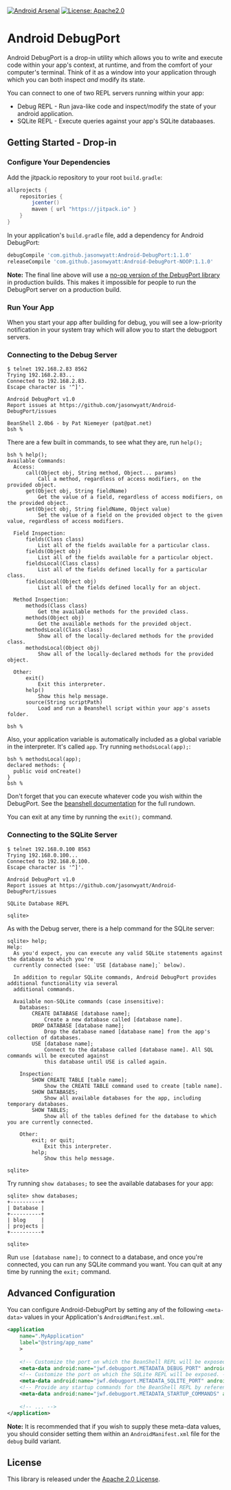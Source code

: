 [![Android Arsenal](https://img.shields.io/badge/Android%20Arsenal-Android--DebugPort-green.svg?style=true)](https://android-arsenal.com/details/1/3540) [![License: Apache2.0](https://img.shields.io/badge/style-apache%202.0-blue.svg?style=flat&label=license)](http://www.apache.org/licenses/LICENSE-2.0)

# Android DebugPort

Android DebugPort is a drop-in utility which allows you to write and execute code within your app's context, at runtime, and from the comfort of your computer's terminal. Think of it as a window into your application through which you can both inspect _and_ modify its state.

You can connect to one of two REPL servers running within your app:

* Debug REPL - Run java-like code and inspect/modify the state of your android application.
* SQLite REPL - Execute queries against your app's SQLite databaases.

## Getting Started - Drop-in

### Configure Your Dependencies

Add the jitpack.io repository to your root `build.gradle`:

```groovy
allprojects {
    repositories {
        jcenter()
        maven { url "https://jitpack.io" }
    }
}
```

In your application's `build.gradle` file, add a dependency for Android DebugPort:

```groovy
debugCompile 'com.github.jasonwyatt:Android-DebugPort:1.1.0'
releaseCompile 'com.github.jasonwyatt:Android-DebugPort-NOOP:1.1.0'
```

**Note:** The final line above will use a [no-op version of the DebugPort library](https://github.com/jasonwyatt/Android-DebugPort-NOOP) in production builds. This makes it impossible for people to run the DebugPort server on a production build.
    
### Run Your App

When you start your app after building for debug, you will see a low-priority notification in your system tray which will allow you to start the debugport servers.
    
### Connecting to the Debug Server

    $ telnet 192.168.2.83 8562
    Trying 192.168.2.83...
    Connected to 192.168.2.83.
    Escape character is '^]'.

    Android DebugPort v1.0
    Report issues at https://github.com/jasonwyatt/Android-DebugPort/issues
    
    BeanShell 2.0b6 - by Pat Niemeyer (pat@pat.net)
    bsh %

There are a few built in commands, to see what they are, run `help();`
  
    bsh % help();
    Available Commands:
      Access:
          call(Object obj, String method, Object... params)
              Call a method, regardless of access modifiers, on the provided object.
          get(Object obj, String fieldName)
              Get the value of a field, regardless of access modifiers, on the provided object.
          set(Object obj, String fieldName, Object value)
              Set the value of a field on the provided object to the given value, regardless of access modifiers.
    
      Field Inspection:
          fields(Class class)
              List all of the fields available for a particular class.
          fields(Object obj)
              List all of the fields available for a particular object.
          fieldsLocal(Class class)
              List all of the fields defined locally for a particular class.
          fieldsLocal(Object obj)
              List all of the fields defined locally for an object.
    
      Method Inspection:
          methods(Class class)
              Get the available methods for the provided class.
          methods(Object obj)
              Get the available methods for the provided object.
          methodsLocal(Class class)
              Show all of the locally-declared methods for the provided class.
          methodsLocal(Object obj)
              Show all of the locally-declared methods for the provided object.
    
      Other:
          exit()
              Exit this interpreter.
          help()
              Show this help message.
          source(String scriptPath)
              Load and run a Beanshell script within your app's assets folder.
    
    bsh %

Also, your application variable is automatically included as a global variable in the interpreter. It's called `app`. Try running `methodsLocal(app);`:

    bsh % methodsLocal(app);
    declared methods: {
      public void onCreate()
    }
    bsh %

Don't forget that you can execute whatever code you wish within the DebugPort. See the [beanshell documentation](http://beanshell.org/manual/contents.html) for the full rundown.

You can exit at any time by running the `exit();` command.

### Connecting to the SQLite Server

    $ telnet 192.168.0.100 8563
    Trying 192.168.0.100...
    Connected to 192.168.0.100.
    Escape character is '^]'.

    Android DebugPort v1.0
    Report issues at https://github.com/jasonwyatt/Android-DebugPort/issues

    SQLite Database REPL

    sqlite>
    
As with the Debug server, there is a help command for the SQLite server:

    sqlite> help;
    Help:
      As you'd expect, you can execute any valid SQLite statements against the database to which you're
      currently connected (see: `USE [database name];` below).
    
      In addition to regular SQLite commands, Android DebugPort provides additional functionality via several
      additional commands.
    
      Available non-SQLite commands (case insensitive):
        Databases:
            CREATE DATABASE [database name];
                Create a new database called [database name].
            DROP DATABASE [database name];
                Drop the database named [database name] from the app's collection of databases.
            USE [database name];
                Connect to the database called [database name]. All SQL commands will be executed against
                this database until USE is called again.
    
        Inspection:
            SHOW CREATE TABLE [table name];
                Show the CREATE TABLE command used to create [table name].
            SHOW DATABASES;
                Show all available databases for the app, including temporary databases.
            SHOW TABLES;
                Show all of the tables defined for the database to which you are currently connected.
    
        Other:
            exit; or quit;
                Exit this interpreter.
            help;
                Show this help message.
    
    sqlite>
    
Try running `show databases;` to see the available databases for your app:

    sqlite> show databases;
    +----------+
    | Database |
    +----------+
    | blog     |
    | projects |
    +----------+

    sqlite>

Run `use [database name];` to connect to a database, and once you're connected, you can run any SQLite command you want.  You can quit at any time by running the `exit;` command.

## Advanced Configuration

You can configure Android-DebugPort by setting any of the following `<meta-data>` values in your Application's `AndroidManifest.xml`.

```xml
<application 
    name=".MyApplication"
    label="@string/app_name"
    >
    
    <!-- Customize the port on which the BeanShell REPL will be exposed. -->
    <meta-data android:name="jwf.debugport.METADATA_DEBUG_PORT" android:value="8000"/>
    <!-- Customize the port on which the SQLite REPL will be exposed. -->
    <meta-data android:name="jwf.debugport.METADATA_SQLITE_PORT" android:value="9000"/>
    <!-- Provide any startup commands for the BeanShell REPL by referencing a string array resource. -->
    <meta-data android:name="jwf.debugport.METADATA_STARTUP_COMMANDS" android:resource="@array/startup_commands"/>
    
    <!-- ... -->
</application>
```

**Note:** It is recommended that if you wish to supply these meta-data values, you should consider setting them within an `AndroidManifest.xml` file for the `debug` build variant.

## License
This library is released under the [Apache 2.0 License](https://github.com/jasonwyatt/Android-DebugPort/blob/master/LICENCE).

